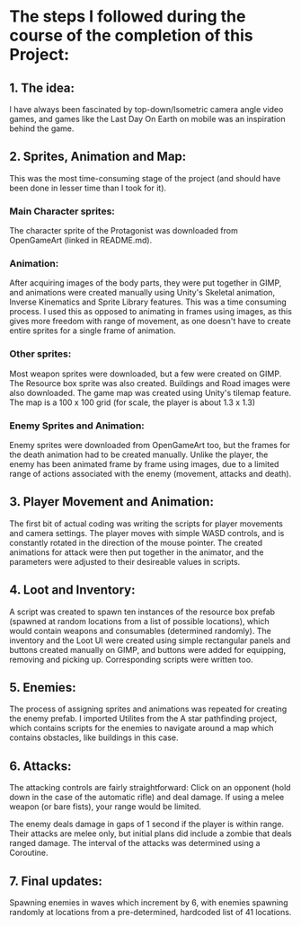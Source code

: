 # The steps I followed during the course of the completion of this Project:

## 1. The idea:

I have always been fascinated by top-down/Isometric camera angle video games, and games like the Last Day On Earth on mobile was an inspiration behind the game.

## 2. Sprites, Animation and Map:

This was the most time-consuming stage of the project (and should have been done in lesser time than I took for it).

### Main Character sprites:

The character sprite of the Protagonist was downloaded from OpenGameArt (linked in README.md). 

### Animation:

After acquiring images of the body parts, they were put together in GIMP, and animations were created manually using Unity's Skeletal animation, Inverse Kinematics and Sprite Library features. This was a time consuming process. I used this as opposed to animating in frames using images, as this gives more freedom with range of movement, as one doesn't have to create entire sprites for a single frame of animation.

### Other sprites:

Most weapon sprites were downloaded, but a few were created on GIMP. The Resource box sprite was also created. Buildings and Road images were also downloaded. The game map was created using Unity's tilemap feature. The map is a 100 x 100 grid (for scale, the player is about 1.3 x 1.3)

### Enemy Sprites and Animation:

Enemy sprites were downloaded from OpenGameArt too, but the frames for the death animation had to be created manually. Unlike the player, the enemy has been animated frame by frame using images, due to a limited range of actions associated with the enemy (movement, attacks and death).

## 3. Player Movement and Animation:

The first bit of actual coding was writing the scripts for player movements and camera settings. The player moves with simple WASD controls, and is constantly rotated in the direction of the mouse pointer.
The created animations for attack were then put together in the animator, and the parameters were adjusted to their desireable values in scripts.

## 4. Loot and Inventory:

A script was created to spawn ten instances of the resource box prefab (spawned at random locations from a list of possible locations), which would contain weapons and consumables (determined randomly). The inventory and the Loot UI were created using simple rectangular panels and buttons created manually on GIMP, and buttons were added for equipping, removing and picking up. Corresponding scripts were written too.

## 5. Enemies:

The process of assigning sprites and animations was repeated for creating the enemy prefab. I imported Utilites from the A star pathfinding project, which contains scripts for the enemies to navigate around a map which contains obstacles, like buildings in this case.

## 6. Attacks:

The attacking controls are fairly straightforward: Click on an opponent (hold down in the case of the automatic rifle) and deal damage. If using a melee weapon (or bare fists), your range would be limited. 

The enemy deals damage in gaps of 1 second if the player is within range. Their attacks are melee only, but initial plans did include a zombie that deals ranged damage. The interval of the attacks was determined using a Coroutine.

## 7. Final updates:

Spawning enemies in waves which increment by 6, with enemies spawning randomly at locations from a pre-determined, hardcoded list of 41 locations.
